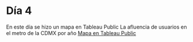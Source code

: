 # Día 4
En este día se hizo un mapa en Tableau Public
La afluencia de usuarios en el metro de la CDMX por año
[Mapa en Tableau Public](https://public.tableau.com/views/CDMXSUBWAYANGENERALOVERVIEW/MetrodelaCiudaddeMxico?:language=en-US&publish=yes&:sid=&:redirect=auth&:display_count=n&:origin=viz_share_link)